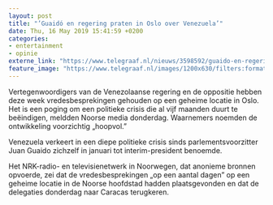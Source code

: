 ```yaml
---
layout: post
title: "’Guaidó en regering praten in Oslo over Venezuela’"
date: Thu, 16 May 2019 15:41:59 +0200
categories: 
- entertainment 
- opinie 
externe_link: "https://www.telegraaf.nl/nieuws/3598592/guaido-en-regering-praten-in-oslo-over-venezuela"
feature_image: "https://www.telegraaf.nl/images/1200x630/filters:format(jpeg):quality(80)/cdn-kiosk-api.telegraaf.nl/65d96f2c-77e0-11e9-8cb4-0255c322e81b.jpg"
---
```


<p class="intro">Vertegenwoordigers van de Venezolaanse regering en de oppositie hebben deze week vredesbesprekingen gehouden op een geheime locatie in Oslo. Het is een poging om een politieke crisis die al vijf maanden duurt te beëindigen, meldden Noorse media donderdag. Waarnemers noemden de ontwikkeling voorzichtig „hoopvol.”</p> <p>Venezuela verkeert in een diepe politieke crisis sinds parlementsvoorzitter Juan Guaido zichzelf in januari tot interim-president benoemde.</p><p>Het NRK-radio- en televisienetwerk in Noorwegen, dat anonieme bronnen opvoerde, zei dat de vredesbesprekingen „op een aantal dagen” op een geheime locatie in de Noorse hoofdstad hadden plaatsgevonden en dat de delegaties donderdag naar Caracas terugkeren.</p>

